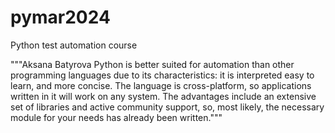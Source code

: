 # pymar2024

Python test automation course

"""Aksana Batyrova
Python is better suited for automation than other programming languages due to its characteristics: it is interpreted easy to learn, and more concise. The language is cross-platform, so applications written in it will work on any system. The advantages include an extensive set of libraries and active community support, so, most likely, the necessary module for your needs has already been written."""
